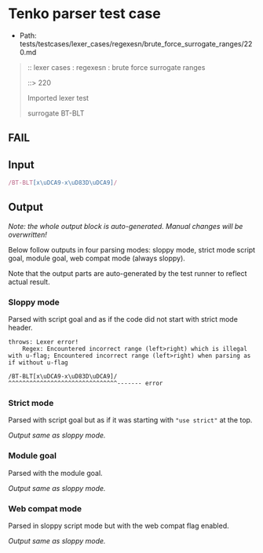 # Tenko parser test case

- Path: tests/testcases/lexer_cases/regexesn/brute_force_surrogate_ranges/220.md

> :: lexer cases : regexesn : brute force surrogate ranges
>
> ::> 220
>
> Imported lexer test
>
> surrogate BT-BLT

## FAIL

## Input

`````js
/BT-BLT[x\uDCA9-x\uD83D\uDCA9]/
`````

## Output

_Note: the whole output block is auto-generated. Manual changes will be overwritten!_

Below follow outputs in four parsing modes: sloppy mode, strict mode script goal, module goal, web compat mode (always sloppy).

Note that the output parts are auto-generated by the test runner to reflect actual result.

### Sloppy mode

Parsed with script goal and as if the code did not start with strict mode header.

`````
throws: Lexer error!
    Regex: Encountered incorrect range (left>right) which is illegal with u-flag; Encountered incorrect range (left>right) when parsing as if without u-flag

/BT-BLT[x\uDCA9-x\uD83D\uDCA9]/
^^^^^^^^^^^^^^^^^^^^^^^^^^^^^^^------- error
`````

### Strict mode

Parsed with script goal but as if it was starting with `"use strict"` at the top.

_Output same as sloppy mode._

### Module goal

Parsed with the module goal.

_Output same as sloppy mode._

### Web compat mode

Parsed in sloppy script mode but with the web compat flag enabled.

_Output same as sloppy mode._
